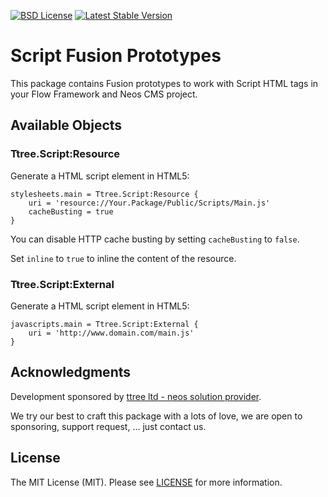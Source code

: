 [![BSD License](https://img.shields.io/github/license/mashape/apistatus.svg)](LICENSE)
[![Latest Stable Version](https://poser.pugx.org/ttree/script/version)](https://packagist.org/packages/ttree/script)

# Script Fusion Prototypes

This package contains Fusion prototypes to work with Script HTML tags in your Flow Framework and Neos CMS project.

## Available Objects

### Ttree.Script:Resource

Generate a HTML script element in HTML5:

    stylesheets.main = Ttree.Script:Resource {
        uri = 'resource://Your.Package/Public/Scripts/Main.js'
        cacheBusting = true
    }

You can disable HTTP cache busting by setting ```cacheBusting``` to ```false```.

Set ```inline``` to ```true``` to inline the content of the resource.

### Ttree.Script:External

Generate a HTML script element in HTML5:

    javascripts.main = Ttree.Script:External {
        uri = 'http://www.domain.com/main.js'
    }

## Acknowledgments

Development sponsored by [ttree ltd - neos solution provider](http://ttree.ch).

We try our best to craft this package with a lots of love, we are open to sponsoring, support request, ... just contact us.

## License

The MIT License (MIT). Please see [LICENSE](LICENSE) for more information.
